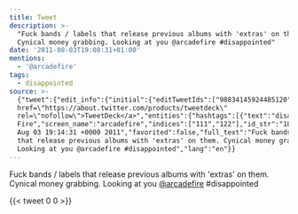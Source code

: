 ```yaml
---
title: Tweet
description: >-
  "Fuck bands / labels that release previous albums with 'extras' on them.
  Cynical money grabbing. Looking at you @arcadefire #disappointed"
date: '2011-08-03T19:08:31+01:00'
mentions:
  - '@arcadefire'
tags:
  - disappointed
source: >-
  {"tweet":{"edit_info":{"initial":{"editTweetIds":["98834145924485120"],"editableUntil":"2011-08-03T20:14:31.295Z","editsRemaining":"5","isEditEligible":true}},"retweeted":false,"source":"<a
  href=\"https://about.twitter.com/products/tweetdeck\"
  rel=\"nofollow\">TweetDeck</a>","entities":{"hashtags":[{"text":"disappointed","indices":["123","136"]}],"symbols":[],"user_mentions":[{"name":"Arcade
  Fire","screen_name":"arcadefire","indices":["111","122"],"id_str":"18396706","id":"18396706"}],"urls":[]},"display_text_range":["0","136"],"favorite_count":"0","id_str":"98834145924485120","truncated":false,"retweet_count":"0","id":"98834145924485120","created_at":"Wed
  Aug 03 19:14:31 +0000 2011","favorited":false,"full_text":"Fuck bands / labels
  that release previous albums with 'extras' on them. Cynical money grabbing.
  Looking at you @arcadefire #disappointed","lang":"en"}}
---
```

Fuck bands / labels that release previous albums with 'extras' on them. Cynical money grabbing. Looking at you [@arcadefire](https://twitter.com/@arcadefire) #disappointed
    
{{< tweet 0 0 >}}
    
